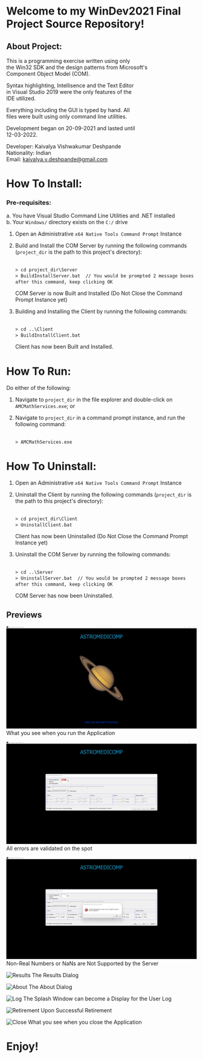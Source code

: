 # Welcome to my WinDev2021 Final Project Source Repository!

## About Project:

This is a programming exercise written using only  <br />
the Win32 SDK and the design patterns from Microsoft's  <br />
Component Object Model (COM).  <br />

Syntax highlighting, Intellisence and the Text Editor  <br />
in Visual Studio 2019 were the only features of the  <br />
IDE utilized.  <br />

Everything including the GUI is typed by hand. All  <br />
files were built using only command line utilities.  <br />

Development began on 20-09-2021 and lasted until  <br />
12-03-2022.  <br />

Developer:   Kaivalya Vishwakumar Deshpande  <br />
Nationality: Indian  <br />
Email: kaivalya.v.deshpande@gmail.com  <br />

# How To Install:

### Pre-requisites:  <br />
a. You have Visual Studio Command Line Utilities and .NET installed  <br />
b. Your `Windows/` directory exists on the `C:/` drive  <br />

1. Open an Administrative `x64 Native Tools Command Prompt` Instance

2. Build and Install the COM Server by running the following commands
   (`project_dir` is the path to this project's directory):
   
   	```Batchfile
	
   	> cd project_dir\Server
   	> BuildInstallServer.bat  // You would be prompted 2 message boxes after this command, keep clicking OK
   	```

   COM Server is now Built and Installed (Do Not Close the Command Prompt Instance yet)

3. Building and Installing the Client by running the following commands: 
	
	```Batchfile
	
	> cd ..\Client
	> BuildInstallClient.bat
	```

   Client has now been Built and Installed.

# How To Run:

Do either of the following:

1. Navigate to `project_dir` in the file explorer and double-click on `AMCMathServices.exe`; or

2. Navigate to `project_dir` in a command prompt instance, and run the following command:

	```Batchfile
	
	> AMCMathServices.exe
	```

# How To Uninstall:

1. Open an Administrative `x64 Native Tools Command Prompt` Instance

2. Uninstall the Client by running the following commands
   (`project_dir` is the path to this project's directory):

	```Batchfile
	
	> cd project_dir\Client
	> UninstallClient.bat
	```

   Client has now been Uninstalled (Do Not Close the Command Prompt Instance yet)

3. Uninstall the COM Server by running the following commands:
   	
	```Batchfile
	
	> cd ..\Server
	> UninstallServer.bat  // You would be prompted 2 message boxes after this command, keep clicking OK
	```

   COM Server has now been Uninstalled.

## Previews

![Splash Screen](Previews/01_Splash.png)
What you see when you run the Application

![Spot Validation](Previews/02_SpotValidation.png)
All errors are validated on the spot

![Negative Square Roots](Previews/04_NegativeSquareRoots.png)
Non-Real Numbers or NaNs are Not Supported by the Server

![Results](Preview/05_Results.png)
The Results Dialog

![About](Preview/06_About.png)
The About Dialog

![Log](Preview/07_Log.png)
The Splash Window can become a Display for the User Log

![Retirement](Preview/08_UponRetirement.png)
Upon Successful Retirement

![Close](Preview/09_Close.png)
What you see when you close the Application

# Enjoy!
